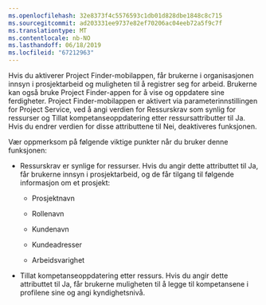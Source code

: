 ```yaml
---
ms.openlocfilehash: 32e8373f4c5576593c1db01d828dbe1848c8c715
ms.sourcegitcommit: ad203331ee9737e82ef70206ac04eeb72a5f9c7f
ms.translationtype: MT
ms.contentlocale: nb-NO
ms.lasthandoff: 06/18/2019
ms.locfileid: "67212963"
---
```

Hvis du aktiverer Project Finder-mobilappen, får brukerne i organisasjonen innsyn i prosjektarbeid og muligheten til å registrer seg for arbeid. Brukerne kan også bruke Project Finder-appen for å vise og oppdatere sine ferdigheter. Project Finder-mobilappen er aktivert via parameterinnstillingen for Project Service, ved å angi verdien for Ressurskrav som synlig for ressurser og Tillat kompetanseoppdatering etter ressursattributter til Ja. Hvis du endrer verdien for disse attributtene til Nei, deaktiveres funksjonen.  
  
 Vær oppmerksom på følgende viktige punkter når du bruker denne funksjonen:  
  
-   Ressurskrav er synlige for ressurser. Hvis du angir dette attributtet til Ja, får brukerne innsyn i prosjektarbeid, og de får tilgang til følgende informasjon om et prosjekt:  
  
    -   Prosjektnavn  
  
    -   Rollenavn  
  
    -   Kundenavn  
  
    -   Kundeadresser  
  
    -   Arbeidsvarighet  
  
-   Tillat kompetanseoppdatering etter ressurs. Hvis du angir dette attributtet til Ja, får brukerne muligheten til å legge til kompetansene i profilene sine og angi kyndighetsnivå.